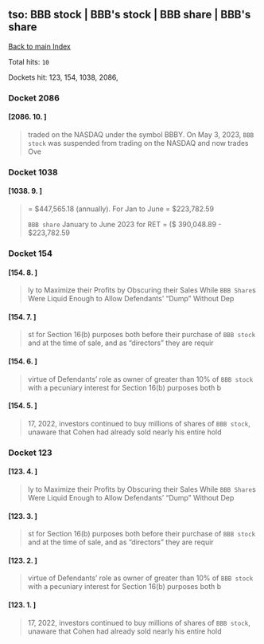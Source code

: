 
## tso: BBB stock | BBB's stock | BBB share | BBB's share

[Back to main Index](README.md)

Total hits: `10`

Dockets hit: 123, 154, 1038, 2086, 

### Docket 2086

#### [2086. 10. ]
> traded on the NASDAQ under the symbol BBBY. On May 3, 2023, `BBB stock` was suspended from trading on the NASDAQ and now trades Ove

### Docket 1038

#### [1038. 9. ]
>  = \$447,565.18 \(annually\). For Jan to June = \$223,782.59 
> 
>  
> 
> `BBB share` January to June 2023 for RET = \(\$ 390,048.89 - \$223,782.59

### Docket 154

#### [154. 8. ]
> ly to Maximize their Profits by Obscuring their Sales While `BBB Share`s Were Liquid Enough to Allow Defendants’ “Dump” Without Dep

#### [154. 7. ]
> st for Section 16\(b\) purposes both before their purchase of `BBB stock` and at the time of sale, and as “directors” they are requir

#### [154. 6. ]
>  virtue of Defendants’ role as owner of greater than 10% of `BBB stock` with a pecuniary interest for Section 16\(b\) purposes both b

#### [154. 5. ]
>  17, 2022, investors continued to buy millions of shares of `BBB stock`, unaware that Cohen had already sold nearly his entire hold

### Docket 123

#### [123. 4. ]
> ly to Maximize their Profits by Obscuring their Sales While `BBB Share`s Were Liquid Enough to Allow Defendants’ “Dump” Without Dep

#### [123. 3. ]
> st for Section 16\(b\) purposes both before their purchase of `BBB stock` and at the time of sale, and as “directors” they are requir

#### [123. 2. ]
>  virtue of Defendants’ role as owner of greater than 10% of `BBB stock` with a pecuniary interest for Section 16\(b\) purposes both b

#### [123. 1. ]
>  17, 2022, investors continued to buy millions of shares of `BBB stock`, unaware that Cohen had already sold nearly his entire hold
